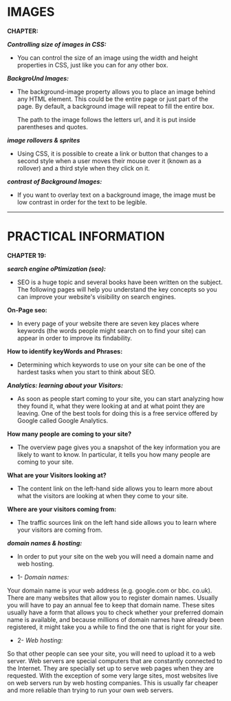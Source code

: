 # IMAGES

**CHAPTER:**

***Controlling size of images in CSS:***

- You can control the size of an image using the width and height properties in CSS, just like you can for any other box.

***BackgroUnd Images:***

- The background-image property allows you to place
an image behind any HTML element. This could be the entire page or just part of the page. By default, a background image will repeat to fill the entire box.

    The path to the image follows the letters url, and it is put inside parentheses and quotes.

***image rollovers & sprites***

- Using CSS, it is possible to create a link or button that changes to a second style when a user moves their mouse over it (known as a rollover) and a third style when they click on it.

***contrast of Background Images:***

- If you want to overlay text on a background image, the image must be low contrast in order for the text to be legible.

----

# PRACTICAL INFORMATION

**CHAPTER 19:**

***search engine oPtimization (seo):***

- SEO is a huge topic and several books have been written on the subject. The following pages will help you understand the key concepts so you can improve your website's visibility on search engines.

**On-Page seo:**

- In every page of your website there are seven key places where keywords (the words people might search on to find your site) can appear in order to improve its findability.

**How to identify keyWords and Phrases:**

- Determining which keywords to use on your site can be one of the hardest tasks when you start to think about SEO.

***Analytics: learning about your Visitors:***

- As soon as people start coming to your site, you can start analyzing how they found it, what they were looking at and at what point they are leaving. One of the best tools for doing this is a free service offered by Google called Google Analytics.

**How many people are coming to your site?**

- The overview page gives you a snapshot of the key information you are likely to want to know. In particular, it tells you how many people are coming to your site.

**What are your Visitors looking at?**

- The content link on the left-hand side allows you to learn more about what the visitors are looking at when they come to your site.

**Where are your visitors coming from:**

- The traffic sources link on the left hand side allows you to learn where your visitors are coming from.

***domain names & hosting:***

- In order to put your site on the web you will need a domain name and web hosting.

- 1- *Domain names:*

Your domain name is your web address (e.g. google.com or bbc. co.uk). There are many websites that allow you to register domain names. Usually you will have to pay an annual fee to keep that domain name.
These sites usually have a form that allows you to check whether your preferred domain name is available, and because millions of domain names have already been registered, it might take you a while to find the one that is right for your site.

- 2- *Web hosting:*

So that other people can see your site, you will need to upload it to a web server. Web servers are special computers that are constantly connected to the Internet. They are specially set up to serve web pages when they are requested.
With the exception of some very large sites, most websites live on web servers run by web hosting companies. This is usually far cheaper and more reliable than trying to run your own web servers.
